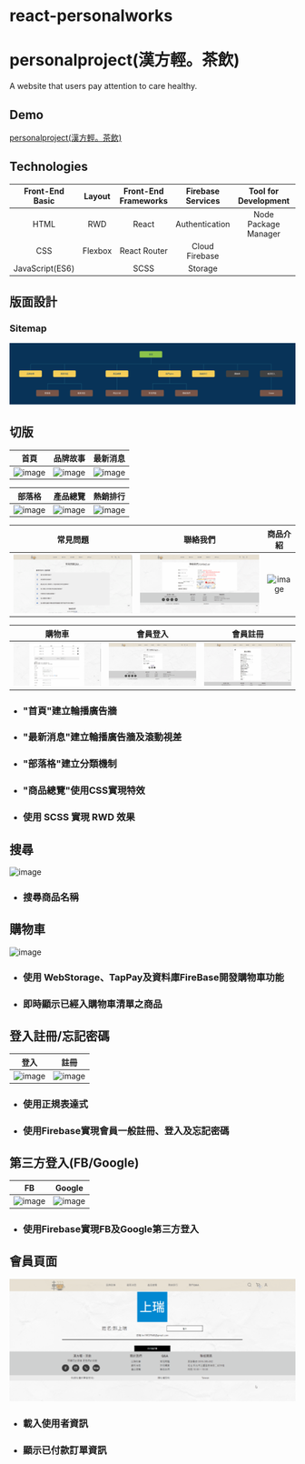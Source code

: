 # react-personalworks
# personalproject(漢方輕。茶飲)
A website that users pay attention to care healthy.

## Demo
[personalproject(漢方輕。茶飲)](https://shang-jui.github.io/react-personalworks/#/)

## Technologies
Front-End Basic  | Layout |Front-End Frameworks |Firebase Services|Tool for Development|Other|
:---------------:|:------:|:-------------------:|:---------------:|:------------------:|:---------------:|
HTML             | RWD    |React                |Authentication   |Node Package Manager|Version Control : Git / GitHub| |
CSS              | Flexbox|React Router         |Cloud Firebase   |                    |WebStorage|
JavaScript(ES6)  |        |SCSS                 |Storage          |                    |TapPay|


## 版面設計
### Sitemap
![image](https://github.com/shang-jui/personalproject/blob/main/%E5%9C%96%E7%89%871.png)

## 切版
首頁  | 品牌故事 | 最新消息 |
:---------------:|:------:|:--------------------:|
![image](https://github.com/shang-jui/personalproject/blob/main/img/personal-index1.gif) | ![image](https://github.com/shang-jui/personalproject/blob/main/img/personal-story.gif)| ![image](https://github.com/shang-jui/personalproject/blob/main/img/personal-news1.gif)|

部落格  | 產品總覽 | 熱銷排行 |
|:---------------:|:------:|:--------------------:|
![image](https://github.com/shang-jui/personalproject/blob/main/img/personal-blog.gif) | ![image](https://github.com/shang-jui/personalproject/blob/main/img/personal-items.gif)| ![image](https://github.com/shang-jui/personalproject/blob/main/img/personal-Hot.gif)|

常見問題  | 聯絡我們 | 商品介紹 |
|:---------------:|:------:|:--------------------:|
![image](https://github.com/shang-jui/personalproject/blob/main/img/personal-Problem.gif) | ![image](https://github.com/shang-jui/personalproject/blob/main/img/personal-contact.gif)| ![image](https://github.com/shang-jui/personalproject/blob/main/img/personal-introduce.gif)|

購物車 |會員登入  | 會員註冊 | 
|:---------------:|:---------------:|:------:|
![image](https://github.com/shang-jui/personalproject/blob/main/img/personal-shop.gif)|![image](https://github.com/shang-jui/personalproject/blob/main/img/personal-person.gif) | ![image](https://github.com/shang-jui/personalproject/blob/main/img/personal-create.gif)|

- ### "首頁"建立輪播廣告牆
- ### "最新消息"建立輪播廣告牆及滾動視差
- ### "部落格"建立分類機制
- ### "商品總覽"使用CSS實現特效
- ### 使用 SCSS 實現 RWD 效果

## 搜尋
![image](https://github.com/shang-jui/react-personalworks/blob/master/reactpersonal-search.gif)
- ### 搜尋商品名稱
## 購物車
![image](https://github.com/shang-jui/react-personalworks/blob/master/reactpersonal-SHOP.gif)
- ### 使用 WebStorage、TapPay及資料庫FireBase開發購物車功能
- ### 即時顯示已經入購物車清單之商品
## 登入註冊/忘記密碼
|登入|註冊|
|:---------------:|:---------------:|
![image](https://github.com/shang-jui/react-personalworks/blob/master/reactpersonal-login.gif)|![image](https://github.com/shang-jui/react-personalworks/blob/master/reactpersonal-registered.gif)
- ### 使用正規表達式
- ### 使用Firebase實現會員一般註冊、登入及忘記密碼
## 第三方登入(FB/Google) 
|FB|Google|
|:---------------:|:---------------:|
![image](https://github.com/shang-jui/react-personalworks/blob/master/reactpersonal-FB.gif)|![image](https://github.com/shang-jui/react-personalworks/blob/master/reactpersonal-Google.gif)
- ### 使用Firebase實現FB及Google第三方登入
## 會員頁面
![image](https://github.com/shang-jui/react-personalworks/blob/master/reactpersonal-ShopLists.gif)
- ### 載入使用者資訊
- ### 顯示已付款訂單資訊

